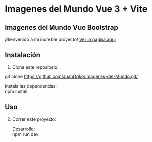 # Imagenes del Mundo Vue 3 + Vite

<h2>Imagenes del Mundo Vue Bootstrap </h2>
¡Bienvenido a mi increíble proyecto!
<a href='https://iamgealegra.netlify.app/'> Ver la pagina aqui </a>


## Instalación

1. Clona este repositorio:
  
  git clone https://github.com/JuanDriko/Imagenes-del-Mundo.git/

   <p>   
   Instala las dependencias: <br>
   npm install   
 </p>
 
## Uso

2. Correr este proyecto:

   <p> 
   Desarrollo: <br>
   npm run dev
  </p>

